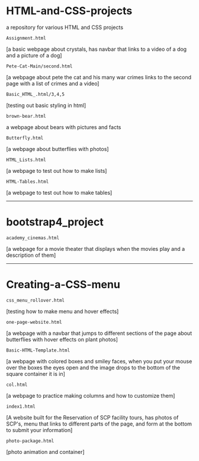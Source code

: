# HTML-and-CSS-projects
a repository for various HTML and CSS projects

	Assignment.html
[a basic webpage about crystals, has navbar that 
links to a video of a dog and a picture of a dog]

	Pete-Cat-Main/second.html
[a webpage about pete the cat and his many war crimes
links to the second page with a list of crimes and a video]

	
	Basic_HTML_.html/3,4,5
[testing out basic styling in html]

	brown-bear.html
a webpage about bears with pictures and facts

	Butterfly.html
[a webpage about butterflies with photos]

	HTML_Lists.html
[a webpage to test out how to make lists]

	HTML-Tables.html
[a webpage to test out how to make tables]

---

# bootstrap4_project

	academy_cinemas.html
[a webpage for a movie theater that displays when
the movies play and a description of them]

---

# Creating-a-CSS-menu

	css_menu_rollover.html
[testing how to make menu and hover effects]



	one-page-website.html
[a webpage with a navbar that jumps to different sections of the page 
about butterflies with hover effects on plant photos]



	Basic-HTML-Template.html
[a webpage with colored boxes and smiley faces, when 
you put your mouse over the boxes the eyes open and the 
image drops to the bottom of the square container it is in]

	col.html
[a webpage to practice making columns and how to customize them]

	index1.html
[A website built for the Reservation of SCP facility tours,
has photos of SCP's, menu that links to different parts of the page,
and form at the bottom to submit your information]

	photo-package.html
[photo animation and container]
	

	


	



	



	

